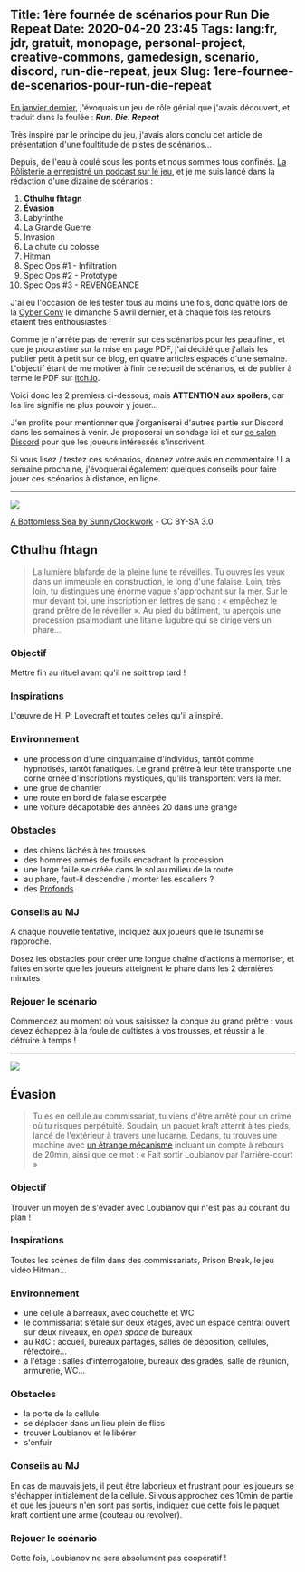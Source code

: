 Title: 1ère fournée de scénarios pour Run Die Repeat
Date: 2020-04-20 23:45
Tags: lang:fr, jdr, gratuit, monopage, personal-project, creative-commons, gamedesign, scenario, discord, run-die-repeat, jeux
Slug: 1ere-fournee-de-scenarios-pour-run-die-repeat
---

[En janvier dernier](run-die-repeat.html), j'évoquais un jeu de rôle génial que j'avais découvert,
et traduit dans la foulée : _**Run. Die. Repeat**_

Très inspiré par le principe du jeu, j'avais alors conclu cet article de présentation
d'une foultitude de pistes de scénarios...

Depuis, de l'eau à coulé sous les ponts et nous sommes tous confinés.
[La Rôlisterie a enregistré un podcast sur le jeu](https://anchor.fm/rolisterie/episodes/S06E01%E2%80%94Les-argouliens-attaquent%E2%80%94Run%E2%80%93Die%E2%80%93Repeat-earf0c),
et je me suis lancé dans la rédaction d'une dizaine de scénarios :

1. **Cthulhu fhtagn**
2. **Évasion**
3. Labyrinthe
4. La Grande Guerre
5. Invasion
6. La chute du colosse
7. Hitman
8. Spec Ops #1 - Infiltration
9. Spec Ops #2 - Prototype
10. Spec Ops #3 - REVENGEANCE

J'ai eu l'occasion de les tester tous au moins une fois,
donc quatre lors de la [Cyber Conv](http://www.cyberconv1.com) le dimanche 5 avril dernier,
et à chaque fois les retours étaient très enthousiastes !

Comme je n'arrête pas de revenir sur ces scénarios pour les peaufiner,
et que je procrastine sur la mise en page PDF,
j'ai décidé que j'allais les publier petit à petit sur ce blog,
en quatre articles espacés d'une semaine.
L'objectif étant de me motiver à finir ce recueil de scénarios,
et de publier à terme le PDF sur [itch.io](https://lucas-c.itch.io).

Voici donc les 2 premiers ci-dessous, mais **ATTENTION aux spoilers**,
car les lire signifie ne plus pouvoir y jouer...

J'en profite pour mentionner que j'organiserai d'autres partie sur Discord dans les semaines à venir.
Je proposerai un sondage ici et sur [ce salon Discord](https://discord.gg/BJeuEtX) pour que les joueurs intéressés s'inscrivent.

Si vous lisez / testez ces scénarios, donnez votre avis en commentaire !
La semaine prochaine, j'évoquerai également quelques conseils pour faire jouer ces scénarios à distance, en ligne.

---

![](images/jdr/rdr/a_bottomless_sea_by_sunnyclockwork_daot7gy-fullview.jpg)

[A Bottomless Sea by SunnyClockwork](https://www.deviantart.com/sunnyclockwork/art/A-Bottomless-Sea-646335250) - CC BY-SA 3.0
## Cthulhu fhtagn
> La lumière blafarde de la pleine lune te réveilles.
> Tu ouvres les yeux dans un immeuble en construction, le long d'une falaise.
> Loin, très loin, tu distingues une énorme vague s'approchant sur la mer.
> Sur le mur devant toi, une inscription en lettres de sang :
> « empêchez le grand prêtre de le réveiller ».
> Au pied du bâtiment, tu aperçois une procession psalmodiant une litanie lugubre qui se dirige vers un phare...
### Objectif
Mettre fin au rituel avant qu'il ne soit trop tard !
### Inspirations
L'œuvre de H. P. Lovecraft et toutes celles qu'il a inspiré.
### Environnement
- une procession d'une cinquantaine d'individus, tantôt comme hypnotisés, tantôt fanatiques.
Le grand prêtre à leur tête transporte une corne ornée d'inscriptions mystiques,
qu'ils transportent vers la mer.
- une grue de chantier
- une route en bord de falaise escarpée
- une voiture décapotable des années 20 dans une grange
### Obstacles
- des chiens lâchés à tes trousses
- des hommes armés de fusils encadrant la procession
- une large faille se créée dans le sol au milieu de la route
- au phare, faut-il descendre / monter les escaliers ?
- des [Profonds](https://fr.wikipedia.org/wiki/Ceux_des_profondeurs)
### Conseils au MJ
A chaque nouvelle tentative, indiquez aux joueurs que le tsunami se rapproche.

Dosez les obstacles pour créer une longue chaîne d'actions à mémoriser,
et faites en sorte que les joueurs atteignent le phare dans les 2 dernières minutes
### Rejouer le scénario
Commencez au moment où vous saisissez la conque au grand prêtre :
vous devez échappez à la foule de cultistes à vos trousses, et réussir à le détruire à temps !

---

![](images/jdr/rdr/handcuffs-free.jpg)
## Évasion
> Tu es en cellule au commissariat, tu viens d'être arrêté pour un crime où tu risques perpétuité.
> Soudain, un paquet kraft atterrit à tes pieds, lancé de l'extérieur à travers une lucarne.
> Dedans, tu trouves une machine avec [un étrange mécanisme](images/jdr/rdr/convecteur-temporel.jpg)
> incluant un compte à rebours de 20min, ainsi que ce mot : « Fait sortir Loubianov par l'arrière-court »
### Objectif
Trouver un moyen de s'évader avec Loubianov qui n'est pas au courant du plan !
### Inspirations
Toutes les scènes de film dans des commissariats, Prison Break, le jeu vidéo Hitman...
### Environnement
- une cellule à barreaux, avec couchette et WC
- le commissariat s'étale sur deux étages, avec un espace central ouvert sur deux niveaux, en _open space_ de bureaux
- au RdC : accueil, bureaux partagés, salles de déposition, cellules, réfectoire...
- à l'étage : salles d'interrogatoire, bureaux des gradés, salle de réunion, armurerie, WC...
### Obstacles
- la porte de la cellule
- se déplacer dans un lieu plein de flics
- trouver Loubianov et le libérer
- s'enfuir
### Conseils au MJ
En cas de mauvais jets, il peut être laborieux et frustrant pour les joueurs se s'échapper initialement de la cellule.
Si vous approchez des 10min de partie et que les joueurs n'en sont pas sortis, indiquez que cette fois
le paquet kraft contient une arme (couteau ou revolver).
### Rejouer le scénario
Cette fois, Loubianov ne sera absolument pas coopératif !
